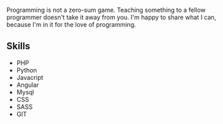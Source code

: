 Programming is not a zero-sum game.
Teaching something to a fellow programmer doesn't take it away from you.
I'm happy to share what I can, because I'm in it for the love of programming.

## Skills
* PHP
* Python
* Javacript
* Angular
* Mysql
* CSS
* SASS
* GIT
